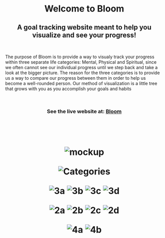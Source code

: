 <h1 align='center'>Welcome to Bloom </h1>
<h2 align='center'>A goal tracking website meant to help you visualize and see your progress!</h2>

&nbsp;

<p>The purpose of Bloom is to provide a way to visualy track your progress within three separate life categories: Mental, Physical and Spiritual, since we often cannot see our individual progress until we step back and take a look at the bigger picture. The reason for the three categories is to provide us a way to compare our progress between them in order to help us become a well-rounded person. Our method of visualization is a little tree that grows with you as you accomplish your goals and habits</p>
           
&nbsp;

<h3 align='center'> See the live website at: 
<a href="https://bloomhabits.com/">Bloom</a>
</h3>

&nbsp;

&nbsp;

<h1 align='center'>
           
![mockup](https://github.com/ShhmonDai/Bloom-V2---react-MERN/assets/109430011/dae66f86-5899-4d4b-9d0a-8caf9794e3c3)

![Categories](https://github.com/ShhmonDai/Bloom-V2---react-MERN/assets/109430011/375a3b4c-2180-43e2-bb6c-a3717a36cb0a)


![3a](https://github.com/ShhmonDai/Bloom-V2---react-MERN/assets/109430011/6622f46c-6248-4795-baab-6e921e8824bd)
![3b](https://github.com/ShhmonDai/Bloom-V2---react-MERN/assets/109430011/25de935f-e40a-43b6-b2e1-64e3167bcfa4)
![3c](https://github.com/ShhmonDai/Bloom-V2---react-MERN/assets/109430011/3eeb4ee3-8b33-43ba-b3da-2a487cd9f61f)
![3d](https://github.com/ShhmonDai/Bloom-V2---react-MERN/assets/109430011/9c66d13d-9e74-4cd2-9f2f-9062a0ff28ab)

![2a](https://github.com/ShhmonDai/Bloom-V2---react-MERN/assets/109430011/080c3183-d80d-4616-9edd-5ff854ceaf2a)
![2b](https://github.com/ShhmonDai/Bloom-V2---react-MERN/assets/109430011/8292a18c-a7e9-4879-98d4-337797a4b917)
![2c](https://github.com/ShhmonDai/Bloom-V2---react-MERN/assets/109430011/18010a9c-5f86-4789-b636-edb7334e2079)
![2d](https://github.com/ShhmonDai/Bloom-V2---react-MERN/assets/109430011/7c8be232-04b4-4676-919d-160119cbfaef)

![4a](https://github.com/ShhmonDai/Bloom-V2---react-MERN/assets/109430011/0e47ac53-d43f-4717-aac0-eea7f678cd26)
![4b](https://github.com/ShhmonDai/Bloom-V2---react-MERN/assets/109430011/4e5097e7-e5c8-4501-b065-2b06c9f0f696)



</h1>
